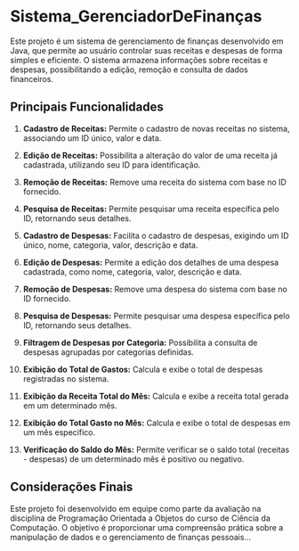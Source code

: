 # Sistema_GerenciadorDeFinanças

Este projeto é um sistema de gerenciamento de finanças desenvolvido em Java, que permite ao usuário controlar suas receitas e despesas de forma simples e eficiente. O sistema armazena informações sobre receitas e despesas, possibilitando a edição, remoção e consulta de dados financeiros.

## **Principais Funcionalidades**

1. **Cadastro de Receitas:** Permite o cadastro de novas receitas no sistema, associando um ID único, valor e data.


2. **Edição de Receitas:** Possibilita a alteração do valor de uma receita já cadastrada, utilizando seu ID para identificação.


3. **Remoção de Receitas:** Remove uma receita do sistema com base no ID fornecido. 


4. **Pesquisa de Receitas:** Permite pesquisar uma receita específica pelo ID, retornando seus detalhes.


5. **Cadastro de Despesas:** Facilita o cadastro de despesas, exigindo um ID único, nome, categoria, valor, descrição e data.

6. **Edição de Despesas:** Permite a edição dos detalhes de uma despesa cadastrada, como nome, categoria, valor, descrição e data.


7. **Remoção de Despesas:** Remove uma despesa do sistema com base no ID fornecido.


8. **Pesquisa de Despesas:** Permite pesquisar uma despesa específica pelo ID, retornando seus detalhes.


9. **Filtragem de Despesas por Categoria:** Possibilita a consulta de despesas agrupadas por categorias definidas. 


10. **Exibição do Total de Gastos:** Calcula e exibe o total de despesas registradas no sistema. 


11. **Exibição da Receita Total do Mês:** Calcula e exibe a receita total gerada em um determinado mês.


12. **Exibição do Total Gasto no Mês:** Calcula e exibe o total de despesas em um mês específico.


13. **Verificação do Saldo do Mês:** Permite verificar se o saldo total (receitas - despesas) de um determinado mês é positivo ou negativo.


## Considerações Finais

Este projeto foi desenvolvido em equipe como parte da avaliação na disciplina de Programação Orientada a Objetos do curso de Ciência da Computação. O objetivo é proporcionar uma compreensão prática sobre a manipulação de dados e o gerenciamento de finanças pessoais...
